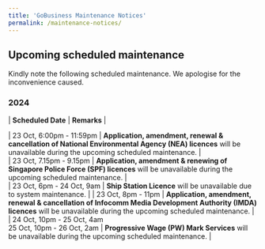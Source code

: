 ```yaml
---
title: 'GoBusiness Maintenance Notices'
permalink: /maintenance-notices/
---
```


## Upcoming scheduled maintenance

Kindly note the following scheduled maintenance. We apologise for the inconvenience caused. 


### 2024 

| **Scheduled Date** | **Remarks** |  


      
| 23 Oct, 6:00pm - 11:59pm | **Application, amendment, renewal & cancellation of National Environmental Agency (NEA) licences** will be unavailable during the upcoming scheduled maintenance. |       
| 23 Oct, 7.15pm - 9.15pm | **Application, amendment & renewing of Singapore Police Force (SPF) licences** will be unavailable during the upcoming scheduled maintenance. |      
| 23 Oct, 6pm - 24 Oct, 9am | **Ship Station Licence** will be unavailable due to system maintenance. |
| 23 Oct, 8pm - 11pm | **Application, amendment, renewal & cancellation of Infocomm Media Development Authority (IMDA) licences** will be unavailable during the upcoming scheduled maintenance. |     
| 24 Oct, 10pm - 25 Oct, 4am <br> 25 Oct, 10pm - 26 Oct, 2am | **Progressive Wage (PW) Mark Services** will be unavailable during the upcoming scheduled maintenance. |      



<script src="/jquery/jquery.min.js"></script> <script src="/jquery/resize-tables.js"></script>
